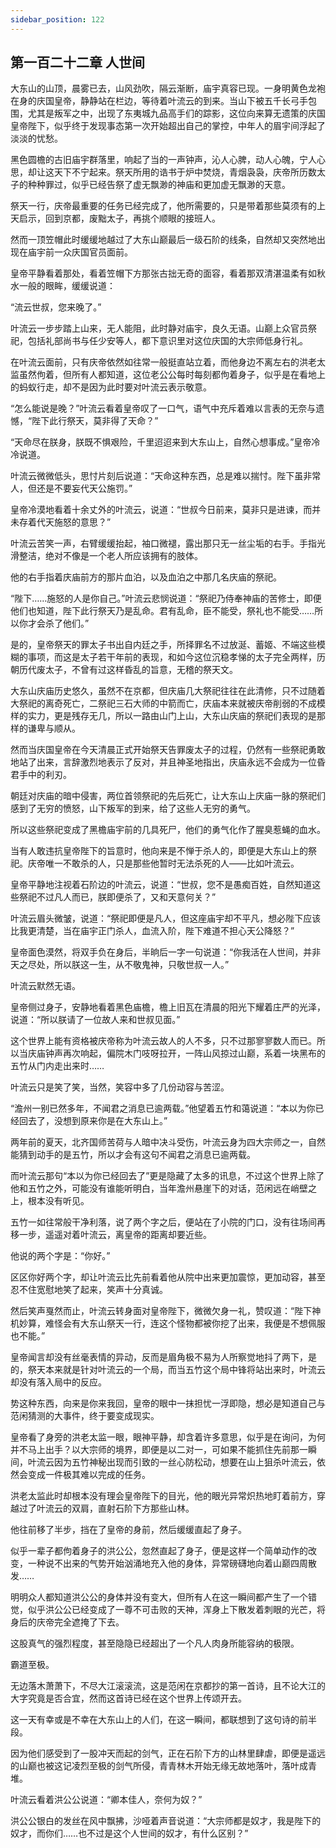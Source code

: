 ```yaml
---
sidebar_position: 122
---
```


## 第一百二十二章 **人世间**

大东山的山顶，晨雾已去，山风劲吹，隔云渐断，庙宇真容已现。一身明黄色龙袍在身的庆国皇帝，静静站在栏边，等待着叶流云的到来。当山下被五千长弓手包围，尤其是叛军之中，出现了东夷城九品高手们的踪影，这位向来算无遗策的庆国皇帝陛下，似乎终于发现事态第一次开始超出自己的掌控，中年人的眉宇间浮起了淡淡的忧愁。

黑色圆檐的古旧庙宇群落里，响起了当的一声钟声，沁人心脾，动人心魄，宁人心思，却让这天下不宁起来。祭天所用的诰书于炉中焚烧，青烟袅袅，庆帝所历数太子的种种罪过，似乎已经告祭了虚无飘渺的神庙和更加虚无飘渺的天意。

祭天一行，庆帝最重要的任务已经完成了，他所需要的，只是带着那些莫须有的上天启示，回到京都，废黜太子，再挑个顺眼的接班人。

然而一顶笠帽此时缓缓地越过了大东山巅最后一级石阶的线条，自然却又突然地出现在庙宇前一众庆国官员面前。

皇帝平静看着那处，看着笠帽下方那张古拙无奇的面容，看着那双清湛温柔有如秋水一般的眼眸，缓缓说道：

“流云世叔，您来晚了。”

叶流云一步步踏上山来，无人能阻，此时静对庙宇，良久无语。山巅上众官员祭祀，包括礼部尚书与任少安等人，都下意识里对这位庆国的大宗师低身行礼。

在叶流云面前，只有庆帝依然如往常一般挺直站立着，而他身边不离左右的洪老太监虽然佝着，但所有人都知道，这位老公公每时每刻都佝着身子，似乎是在看地上的蚂蚁行走，却不是因为此时要对叶流云表示敬意。

“怎么能说是晚？”叶流云看着皇帝叹了一口气，语气中充斥着难以言表的无奈与遗憾，“陛下此行祭天，莫非得了天命？”

“天命尽在朕身，朕既不惧艰险，千里迢迢来到大东山上，自然心想事成。”皇帝冷冷说道。

叶流云微微低头，思忖片刻后说道：“天命这种东西，总是难以揣忖。陛下虽非常人，但还是不要妄代天公施罚。”

皇帝冷漠地看着十余丈外的叶流云，说道：“世叔今日前来，莫非只是进谏，而并未存着代天施怒的意思？”

叶流云苦笑一声，右臂缓缓抬起，袖口微褪，露出那只无一丝尘垢的右手。手指光滑整洁，绝对不像是一个老人所应该拥有的肢体。

他的右手指着庆庙前方的那片血泊，以及血泊之中那几名庆庙的祭祀。

“陛下……施怒的人是你自己。”叶流云悲悯说道：“祭祀乃侍奉神庙的苦修士，即便他们也知道，陛下此行祭天乃是乱命。君有乱命，臣不能受，祭礼也不能受……所以你才会杀了他们。”

是的，皇帝祭天的罪太子书出自内廷之手，所择罪名不过放涎、蓄姬、不端这些模糊的事项，而这是太子若干年前的表现，和如今这位沉稳孝悌的太子完全两样，历朝历代废太子，不曾有过这样昏乱的旨意，无稽的祭天文。

大东山庆庙历史悠久，虽然不在京都，但庆庙几大祭祀往往在此清修，只不过随着大祭祀的离奇死亡，二祭祀三石大师的中箭而亡，庆庙本来就被庆帝削弱的不成模样的实力，更是残存无几，所以一路由山门上山，大东山庆庙的祭祀们表现的是那样的谦卑与顺从。

然而当庆国皇帝在今天清晨正式开始祭天告罪废太子的过程，仍然有一些祭祀勇敢地站了出来，言辞激烈地表示了反对，并且神圣地指出，庆庙永远不会成为一位昏君手中的利刃。

朝廷对庆庙的暗中侵害，两位首领祭祀的先后死亡，让大东山上庆庙一脉的祭祀们感到了无穷的愤怒，山下叛军的到来，给了这些人无穷的勇气。

所以这些祭祀变成了黑檐庙宇前的几具死尸，他们的勇气化作了腥臭惹蝇的血水。

当有人敢违抗皇帝陛下的旨意时，他向来是不惮于杀人的，即便是大东山上的祭祀。庆帝唯一不敢杀的人，只是那些他暂时无法杀死的人——比如叶流云。

皇帝平静地注视着石阶边的叶流云，说道：“世叔，您不是愚痴百姓，自然知道这些祭祀不过凡人而已，朕即便杀了，又和天意何关？”

叶流云眉头微皱，说道：“祭祀即便是凡人，但这座庙宇却不平凡，想必陛下应该比我更清楚，当在庙宇正门杀人，血流入阶，陛下难道不担心天公降怒？”

皇帝面色漠然，将双手负在身后，半晌后一字一句说道：“你我活在人世间，并非天之尽处，所以朕这一生，从不敬鬼神，只敬世叔一人。”

叶流云默然无语。

皇帝侧过身子，安静地看着黑色庙檐，檐上旧瓦在清晨的阳光下耀着庄严的光泽，说道：“所以朕请了一位故人来和世叔见面。”

这个世界上能有资格被庆帝称为叶流云故人的人不多，只不过那寥寥数人而已。所以当庆庙钟声再次响起，偏院木门吱呀拉开，一阵山风掠过山巅，系着一块黑布的五竹从门内走出来时……

叶流云只是笑了笑，当然，笑容中多了几份动容与苦涩。

“澹州一别已然多年，不闻君之消息已逾两载。”他望着五竹和蔼说道：“本以为你已经回去了，没想到原来你是在大东山上。”

两年前的夏天，北齐国师苦荷与人暗中决斗受伤，叶流云身为四大宗师之一，自然能猜到动手的是五竹，所以才会有这句不闻君之消息已逾两载。

而叶流云那句“本以为你已经回去了”更是隐藏了太多的讯息，不过这个世界上除了他和五竹之外，可能没有谁能听明白，当年澹州悬崖下的对话，范闲远在峭壁之上，根本没有听见。

五竹一如往常般干净利落，说了两个字之后，便站在了小院的门口，没有往场间再移一步，遥遥对着叶流云，离皇帝的距离却要近些。

他说的两个字是：“你好。”

区区你好两个字，却让叶流云比先前看着他从院中出来更加震惊，更加动容，甚至忍不住宽慰地笑了起来，笑声十分真诚。

然后笑声戛然而止，叶流云转身面对皇帝陛下，微微欠身一礼，赞叹道：“陛下神机妙算，难怪会有大东山祭天一行，连这个怪物都被你挖了出来，我便是不想佩服也不能。”

皇帝闻言却没有丝毫表情的异动，反而是眉角极不易为人所察觉地抖了两下，是的，祭天本来就是针对叶流云的一个局，而当五竹这个局中锋将站出来时，叶流云却没有落入局中的反应。

势这种东西，向来是你来我回，皇帝的眼中一抹担忧一浮即隐，想必是知道自己与范闲猜测的大事件，终于要变成现实。

皇帝看了身旁的洪老太监一眼，眼神平静，却含着许多意思，似乎是在询问，为何并不马上出手？以大宗师的境界，即便是以二对一，可如果不能抓住先前那一瞬间，叶流云因为五竹神秘出现而引致的一丝心防松动，想要在山上狙杀叶流云，依然会变成一件极其难以完成的任务。

洪老太监此时却根本没有理会皇帝陛下的目光，他的眼光异常炽热地盯着前方，穿越过了叶流云的双肩，直射石阶下方那些山林。

他往前移了半步，挡在了皇帝的身前，然后缓缓直起了身子。

似乎一辈子都佝着身子的洪公公，忽然直起了身子，便是这样一个简单动作的改变，一种说不出来的气势开始汹涌地充入他的身体，异常磅礴地向着山巅四周散发……

明明众人都知道洪公公的身体并没有变大，但所有人在这一瞬间都产生了一个错觉，似乎洪公公已经变成了一尊不可击败的天神，浑身上下散发着刺眼的光芒，将身后的庆帝完全遮掩了下去。

这股真气的强烈程度，甚至隐隐已经超出了一个凡人肉身所能容纳的极限。

霸道至极。

无边落木萧萧下，不尽大江滚滚流，这是范闲在京都抄的第一首诗，且不论大江的大字究竟是否合宜，然而这首诗已经在这个世界上传颂开去。

这一天有幸或是不幸在大东山上的人们，在这一瞬间，都联想到了这句诗的前半段。

因为他们感受到了一股冲天而起的剑气，正在石阶下方的山林里肆虐，即便是遥远的山巅也被这记凌烈至极的剑气所侵，青青林木开始无缘无故地落叶，落叶成青堆。

叶流云看着洪公公说道：“卿本佳人，奈何为奴？”

洪公公银白的发丝在风中飘拂，沙哑着声音说道：“大宗师都是奴才，我是陛下的奴才，而你们……也不过是这个人世间的奴才，有什么区别？”

